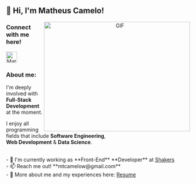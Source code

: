 ## 👋 Hi, I'm Matheus Camelo!

<a target="_blank" align="center">
  <img align="right" top="500" height="300" width="400" alt="GIF" src="https://media.giphy.com/media/SWoSkN6DxTszqIKEqv/giphy.gif">
</a>

### Connect with me here!
<a href="https://www.linkedin.com/in/mtcamelo/">
  <img alt="Matheus Camelo LinkedIn" width="30px" src="https://content.linkedin.com/content/dam/me/business/en-us/amp/brand-site/v2/bg/LI-Bug.svg.original.svg" />
</a>

### About me:
I'm deeply involved with **Full-Stack Development** at the moment.
<br>

I enjoy all programming fields that include **Software Engineering**,
<br>
**Web Development** & **Data Science**.

<br>
- 🔭 I'm currently working as **Front-End** **Developer** at <a href="https://www.linkedin.com/company/shakersagencia/" target="blank">Shakers</a> <br>
- 📫 Reach me out! **mtcamelow@gmail.com** <br>
- 📄 More about me and my experiences here: <a href="https://github.com/Matheus-Camelo" target="blank">Resume</a> <br>

<!--
### Programming Languages & Frameworks

<div style="Display': inline_block"><br>
<img height="30" width="40" src="https://cdn.jsdelivr.net/gh/devicons/devicon/icons/python/python-original-wordmark.svg" title="Matheus-Python" />
<img height="30" width="40" src="https://cdn.jsdelivr.net/gh/devicons/devicon/icons/javascript/javascript-original.svg" title="Matheus-JS" />
<img height="30" width="40" src="https://cdn.jsdelivr.net/gh/devicons/devicon/icons/linkedin/linkedin-original.svg" title="Matheus-Python" />
<img height="30" width="40" src="https://cdn.jsdelivr.net/gh/devicons/devicon/icons/linkedin/linkedin-original.svg" title="Matheus-Python" />
<img height="30" width="40" src="https://cdn.jsdelivr.net/gh/devicons/devicon/icons/linkedin/linkedin-original.svg" title="Matheus-Python" />
<img height="30" width="40" src="https://cdn.jsdelivr.net/gh/devicons/devicon/icons/linkedin/linkedin-original.svg" title="Matheus-Python" />
</div>
-->

